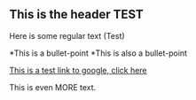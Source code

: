## This is the header TEST

Here is some regular text (Test)

*This is a bullet-point
*This is also a bullet-point

[This is a test link to google, click here](http://www.google.com)

This is even MORE text.